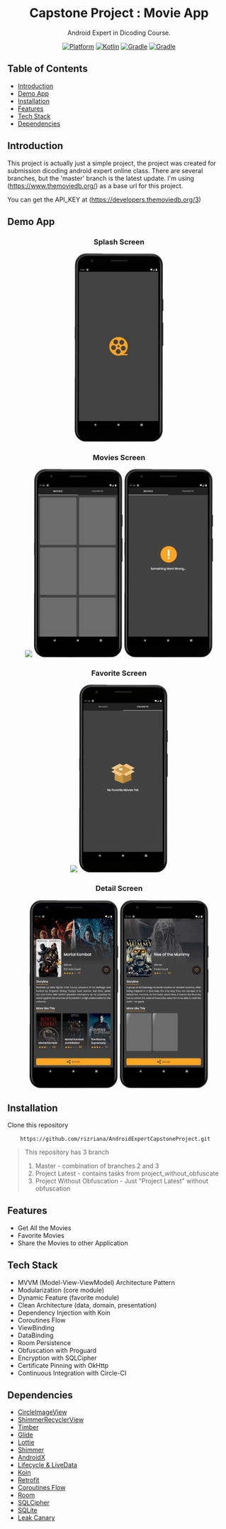 <h1 align="center">
  Capstone Project : Movie App
</h1>
<p align="center">
  Android Expert in Dicoding Course.
</p>
<p align="center">
  <a href="http://developer.android.com/index.html"><img alt="Platform" src="https://img.shields.io/badge/platform-Android-green"></a>
  <a href="http://kotlinlang.org"><img alt="Kotlin" src="https://img.shields.io/badge/kotlin-1.4.32-blue"></a>
  <a href="https://developer.android.com/studio/releases/gradle-plugin"><img alt="Gradle" src="https://img.shields.io/badge/gradle-4.1.3-yellow"></a>
  <a href="https://circleci.com/gh/rizriana/AndroidExpertCapstoneProject"><img alt="Gradle" src="https://circleci.com/gh/rizriana/AndroidExpertCapstoneProject.svg?style=shield"></a>
</p>

## Table of Contents
- [Introduction](#Introduction)
- [Demo App](#Demo-App)
- [Installation](#Installation)
- [Features](#Features)
- [Tech Stack](#Tech-Stack)
- [Dependencies](#Dependencies)

## Introduction

This project is actually just a simple project, the project was created for submission dicoding android expert online class.
There are several branches, but the 'master' branch is the latest update. I'm using (https://www.themoviedb.org/) as a base url for this project.

You can get the API_KEY at (https://developers.themoviedb.org/3)

## Demo App
<h3 align="center"> Splash Screen </h3>
<p align="center">
  <img src="assets/SplashScreen.gif"
       width="200" />
</p>

<h3 align="center"> Movies Screen </h3>
<p align="center">
  <img src="assets/MovieList.gif"
       width="200"/>
  <img src="assets/MovieShimmerScreen.gif"
       width="200"/>
  <img src="assets/MoviesErrorScreen.gif"
       width="200"/>
</p>

<h3 align="center"> Favorite Screen </h3>
<p align="center">
  <img src="assets/FavoriteList.gif"
       width="200"/>
  <img src="assets/NoFavoriteMovie.gif"
       width="200"/>
</p>

<h3 align="center"> Detail Screen </h3>
<p align="center">
  <img src="assets/MovieDetail.gif"
       width="200"/>
  <img src="assets/MovieDetailloading.gif"
       width="200"/>
</p>

## Installation 
Clone this repository    
```
    https://github.com/rizriana/AndroidExpertCapstoneProject.git
```    
> This repository has 3 branch
> 1. Master - combination of branches 2 and 3
> 2. Project Latest - contains tasks from project_without_obfuscate
> 3. Project Without Obfuscation - Just "Project Latest" without obfuscation

## Features
- Get All the Movies
- Favorite Movies
- Share the Movies to other Application

## Tech Stack
- MVVM (Model-View-ViewModel) Architecture Pattern
- Modularization (core module)
- Dynamic Feature (favorite module)
- Clean Architecture (data, domain, presentation)
- Dependency Injection with Koin
- Coroutines Flow
- ViewBinding
- DataBinding
- Room Persistence
- Obfuscation with Proguard
- Encryption with SQLCipher
- Certificate Pinning with OkHttp
- Continuous Integration with Circle-CI

## Dependencies
- [CircleImageView](https://github.com/hdodenhof/CircleImageView)
- [ShimmerRecyclerView](https://github.com/omtodkar/ShimmerRecyclerView)
- [Timber](https://github.com/JakeWharton/timber)
- [Glide](https://github.com/bumptech/glide)
- [Lottie](https://github.com/airbnb/lottie-android)
- [Shimmer](https://github.com/facebook/shimmer-android)
- [AndroidX](https://mvnrepository.com/artifact/androidx)
- [Lifecycle & LiveData](https://developer.android.com/jetpack/androidx/releases/lifecycle)
- [Koin](https://github.com/InsertKoinIO/koin)
- [Retrofit](https://square.github.io/retrofit/)
- [Coroutines Flow](https://developer.android.com/kotlin/flow)
- [Room](https://developer.android.com/training/data-storage/room?gclid=Cj0KCQiA0MD_BRCTARIsADXoopYlw1cozWjwyR-ucLYa-aoqYlZeJmxG34JnhByjApMNwuchOcAzcy0aAgGHEALw_wcB&gclsrc=aw.ds)
- [SQLCipher](https://github.com/sqlcipher/sqlcipher)
- [SQLite](https://developer.android.com/jetpack/androidx/releases/sqlite)
- [Leak Canary](https://github.com/square/leakcanary)

